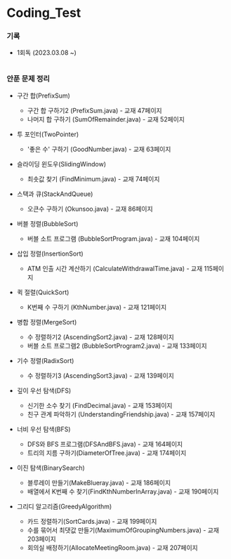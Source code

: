 # Coding_Test

### 기록

* 1회독 (2023.03.08 ~)
```
```
### 안푼 문제 정리

* 구간 합(PrefixSum)
  * 구간 합 구하기2 (PrefixSum.java) - 교재 47페이지
  * 나머지 합 구하기 (SumOfRemainder.java) - 교재 52페이지
  
* 투 포인터(TwoPointer)
  * '좋은 수' 구하기 (GoodNumber.java) - 교재 63페이지
  
* 슬라이딩 윈도우(SlidingWindow)
  * 최솟값 찾기 (FindMinimum.java) - 교재 74페이지
  
* 스택과 큐(StackAndQueue)
  * 오큰수 구하기 (Okunsoo.java) - 교재 86페이지
  
* 버블 정렬(BubbleSort)
  * 버블 소트 프로그램 (BubbleSortProgram.java) - 교재 104페이지
  
* 삽입 정렬(InsertionSort)
  * ATM 인출 시간 계산하기 (CalculateWithdrawalTime.java) - 교재 115페이지
  
* 퀵 절렬(QuickSort)
  * K번째 수 구하기 (KthNumber.java) - 교재 121페이지
  
* 병합 정렬(MergeSort)
  * 수 정렬하기2 (AscendingSort2.java) - 교재 128페이지
  * 버블 소트 프로그램2 (BubbleSortProgram2.java) - 교재 133페이지
  
* 기수 정렬(RadixSort)
  * 수 정렬하기3 (AscendingSort3.java) - 교재 139페이지
  
* 깊이 우선 탐색(DFS)
  * 신기한 소수 찾기 (FindDecimal.java) - 교재 153페이지
  * 친구 관계 파악하기 (UnderstandingFriendship.java) - 교재 157페이지
  
* 너비 우선 탐색(BFS)
  * DFS와 BFS 프로그램(DFSAndBFS.java) - 교재 164페이지
  * 트리의 지름 구하기(DiameterOfTree.java) - 교재 174페이지

* 이진 탐색(BinarySearch)
  * 블루레이 만들기(MakeBlueray.java) - 교재 186페이지
  * 배열에서 K번째 수 찾기(FindKthNumberInArray.java) - 교재 190페이지

* 그리디 알고리즘(GreedyAlgorithm)
  * 카드 정렬하기(SortCards.java) - 교재 199페이지
  * 수를 묶어서 최댓값 만들기(MaximumOfGroupingNumbers.java) - 교재 203페이지
  * 회의실 배정하기(AllocateMeetingRoom.java) - 교재 207페이지



